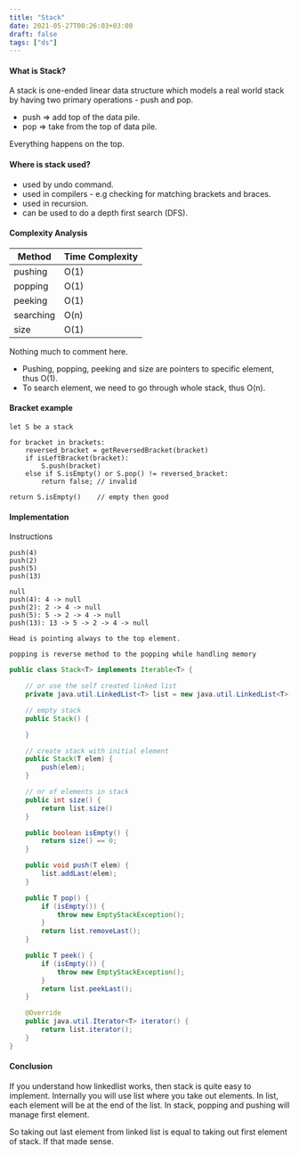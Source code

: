 ```yaml
---
title: "Stack"
date: 2021-05-27T00:26:03+03:00
draft: false
tags: ["ds"]
---
```


#### What is Stack? 
A stack is one-ended linear data structure which models a real world stack by having two primary operations - push and pop.

* push => add top of the data pile.
* pop  => take from the top of data pile. 

Everything happens on the top.

#### Where is stack used?

* used by undo command.
* used in compilers - e.g checking for matching brackets and braces. 
* used in recursion.
* can be used to do a depth first search (DFS).

#### Complexity Analysis

Method | Time Complexity
-------|---------------
pushing   | O(1)
popping   | O(1)
peeking   | O(1)
searching | O(n)
size      | O(1)

Nothing much to comment here.
* Pushing, popping, peeking and size are pointers to specific element, thus O(1).
* To search element, we need to go through whole stack, thus O(n).

#### Bracket example
```
let S be a stack

for bracket in brackets:
	reversed_bracket = getReversedBracket(bracket)
	if isLeftBracket(bracket): 
		S.push(bracket)
	else if S.isEmpty() or S.pop() != reversed_bracket:
		return false; // invalid

return S.isEmpty()    // empty then good
```

#### Implementation
Instructions

```
push(4)
push(2)
push(5)
push(13)

null
push(4): 4 -> null
push(2): 2 -> 4 -> null
push(5): 5 -> 2 -> 4 -> null
push(13): 13 -> 5 -> 2 -> 4 -> null

Head is pointing always to the top element.

popping is reverse method to the popping while handling memory
```

```java
public class Stack<T> implements Iterable<T> {

	// or use the self created linked list
	private java.util.LinkedList<T> list = new java.util.LinkedList<T>();

	// empty stack
	public Stack() {

	}

	// create stack with initial element
	public Stack(T elem) {
		push(elem);
	}

	// nr of elements in stack
	public int size() {
		return list.size()
	}

	public boolean isEmpty() {
		return size() == 0;
	}

	public void push(T elem) {
		list.addLast(elem);
	}

	public T pop() {
		if (isEmpty()) {
			throw new EmptyStackException();
		}
		return list.removeLast();
	}

	public T peek() {
		if (isEmpty()) {
			throw new EmptyStackException();
		}
		return list.peekLast();
	}

	@Override
	public java.util.Iterator<T> iterator() {
		return list.iterator();
	}
}
```

#### Conclusion
If you understand how linkedlist works, then stack is quite easy to implement. 
Internally you will use list where you take out elements. In list, each element will be at the end of the list. 
In stack, popping and pushing will manage first element. 

So taking out last element from linked list is equal to taking out first element of stack. If that made sense. 


















